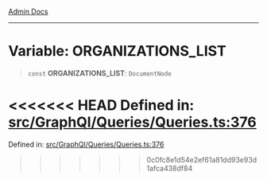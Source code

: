 [Admin Docs](/)

***

# Variable: ORGANIZATIONS\_LIST

> `const` **ORGANIZATIONS\_LIST**: `DocumentNode`

<<<<<<< HEAD
Defined in: [src/GraphQl/Queries/Queries.ts:376](https://github.com/abhassen44/talawa-admin/blob/285f7384c3d26b5028a286d84f89b85120d130a2/src/GraphQl/Queries/Queries.ts#L376)
=======
Defined in: [src/GraphQl/Queries/Queries.ts:376](https://github.com/PalisadoesFoundation/talawa-admin/blob/main/src/GraphQl/Queries/Queries.ts#L376)
>>>>>>> 0c0fc8e1d54e2ef61a81dd93e93d1afca438df84
